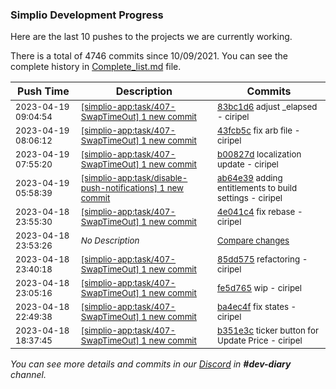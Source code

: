 
### Simplio Development Progress

Here are the last 10 pushes to the projects we are currently working.

There is a total of 4746 commits since 10/09/2021. You can see the complete history in
 [Complete_list.md](Complete_list.md) file.

| Push Time | Description | Commits |
| --- | --- | --- |
| <sub>2023-04-19 09:04:54</sub> | <sub>[[simplio-app:task/407\-SwapTimeOut] 1 new commit](https://github.com/SimplioOfficial/simplio-app/commit/83bc1d6f02a06c63e08b7da1c1b3b11706da0095)</sub> | <sub>[83bc1d6](https://github.com/SimplioOfficial/simplio-app/commit/83bc1d6f02a06c63e08b7da1c1b3b11706da0095) adjust _elapsed - ciripel</sub> |
| <sub>2023-04-19 08:06:12</sub> | <sub>[[simplio-app:task/407\-SwapTimeOut] 1 new commit](https://github.com/SimplioOfficial/simplio-app/commit/43fcb5c5dd5039d6eb3e135ea8333b05718089ae)</sub> | <sub>[43fcb5c](https://github.com/SimplioOfficial/simplio-app/commit/43fcb5c5dd5039d6eb3e135ea8333b05718089ae) fix arb file - ciripel</sub> |
| <sub>2023-04-19 07:55:20</sub> | <sub>[[simplio-app:task/407\-SwapTimeOut] 1 new commit](https://github.com/SimplioOfficial/simplio-app/commit/b00827de1a023e7fbb881ac60a8ceac05596be6f)</sub> | <sub>[b00827d](https://github.com/SimplioOfficial/simplio-app/commit/b00827de1a023e7fbb881ac60a8ceac05596be6f) localization update - ciripel</sub> |
| <sub>2023-04-19 05:58:39</sub> | <sub>[[simplio-app:task/disable\-push\-notifications] 1 new commit](https://github.com/SimplioOfficial/simplio-app/commit/ab64e395e6db82841168d12a602b2c4961598c18)</sub> | <sub>[ab64e39](https://github.com/SimplioOfficial/simplio-app/commit/ab64e395e6db82841168d12a602b2c4961598c18) adding entitlements to build settings - ciripel</sub> |
| <sub>2023-04-18 23:55:30</sub> | <sub>[[simplio-app:task/407\-SwapTimeOut] 1 new commit](https://github.com/SimplioOfficial/simplio-app/commit/4e041c4cdb1a05c8c812a7460a3613cbfbe9d39c)</sub> | <sub>[4e041c4](https://github.com/SimplioOfficial/simplio-app/commit/4e041c4cdb1a05c8c812a7460a3613cbfbe9d39c) fix rebase - ciripel</sub> |
| <sub>2023-04-18 23:53:26</sub> | <sub>_No Description_</sub> | <sub>[Compare changes](https://github.com/SimplioOfficial/simplio-app/compare/85dd575852da...3895427af827)</sub> |
| <sub>2023-04-18 23:40:18</sub> | <sub>[[simplio-app:task/407\-SwapTimeOut] 1 new commit](https://github.com/SimplioOfficial/simplio-app/commit/85dd575852da52f28a155a939dae07f9c62b2261)</sub> | <sub>[85dd575](https://github.com/SimplioOfficial/simplio-app/commit/85dd575852da52f28a155a939dae07f9c62b2261) refactoring - ciripel</sub> |
| <sub>2023-04-18 23:05:16</sub> | <sub>[[simplio-app:task/407\-SwapTimeOut] 1 new commit](https://github.com/SimplioOfficial/simplio-app/commit/fe5d7657d9668bcf742384a00853cbb0220fa2bf)</sub> | <sub>[fe5d765](https://github.com/SimplioOfficial/simplio-app/commit/fe5d7657d9668bcf742384a00853cbb0220fa2bf) wip - ciripel</sub> |
| <sub>2023-04-18 22:49:38</sub> | <sub>[[simplio-app:task/407\-SwapTimeOut] 1 new commit](https://github.com/SimplioOfficial/simplio-app/commit/ba4ec4fc85f036d80383a972d22dc368baa60ae6)</sub> | <sub>[ba4ec4f](https://github.com/SimplioOfficial/simplio-app/commit/ba4ec4fc85f036d80383a972d22dc368baa60ae6) fix states - ciripel</sub> |
| <sub>2023-04-18 18:37:45</sub> | <sub>[[simplio-app:task/407\-SwapTimeOut] 1 new commit](https://github.com/SimplioOfficial/simplio-app/commit/b351e3cc449315c1fb65f8c8cfe0a98aafd741e3)</sub> | <sub>[b351e3c](https://github.com/SimplioOfficial/simplio-app/commit/b351e3cc449315c1fb65f8c8cfe0a98aafd741e3) ticker button for Update Price - ciripel</sub> |

_You can see more details and commits in our [Discord](https://discord.gg/aKhjuwZmdP) in **#dev-diary** channel._
